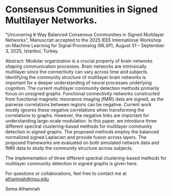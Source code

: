 # Consensus Communities in Signed Multilayer Networks. 
"Uncovering K-Way Balanced Consensus Communities in Signed Multilayer Networks", Manuscript accepted to the 2025 IEEE International Workshop on Machine Learning for Signal Processing (MLSP), August 31 – September 3, 2025, Istanbul, Turkey.

Abstract: Modular organization is a crucial property of brain networks shaping communication processes. Brain networks are intrinsically multilayer since the connectivity can vary across time and subjects. Identifying the community structure of multilayer brain networks is important for a deeper understanding of neural processes underlying cognition. The current multilayer community detection methods primarily focus on unsigned graphs. Functional connectivity networks constructed from functional magnetic resonance imaging (fMRI) data are signed, as the pairwise correlations between regions can be negative. Current work mostly ignores these negative correlations when transforming the correlations to graphs. However, the negative links are important for understanding large-scale modulation. In this paper, we introduce three different spectral clustering-based methods for multilayer community detection in signed graphs. The proposed methods employ the balanced normalized signed Laplacian and provide fusion across layers. The proposed frameworks are evaluated on both simulated network data and fMRI data to study the community structure across subjects.

The implementation of three different spectral clustering-based methods for multilayer community detection in signed graphs is given here.

For questions or collaborations, feel free to contact me at athamnah@msu.edu

Sema Athamnah
